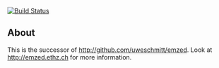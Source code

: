 [![Build Status](https://travis-ci.org/uweschmitt/emzed2.png?branch=master)](https://travis-ci.org/uweschmitt/emzed2)

About
-----

This is the successor of http://github.com/uweschmitt/emzed. Look at
http://emzed.ethz.ch for more information.
